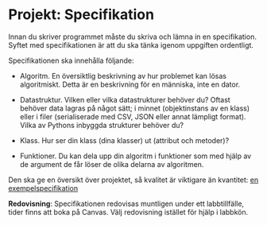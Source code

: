 # Projekt: Specifikation

Innan du skriver programmet måste du skriva och lämna in en specifikation. 
Syftet med specifikationen är att du ska tänka igenom uppgiften ordentligt.

Specifikationen ska innehålla följande:

  - Algoritm. En översiktlig beskrivning av hur problemet kan lösas 
    algoritmiskt. Detta är en beskrivning för en människa, inte en dator.

  - Datastruktur. Vilken eller vilka datastrukturer behöver du? Oftast behöver 
    data lagras på något sätt; i minnet (objektinstans av en klass) eller i 
    filer (serialiserade med CSV, JSON eller annat lämpligt format).  Vilka av Pythons 
    inbyggda strukturer behöver du?
    
  - Klass. Hur ser din klass (dina klasser) ut (attribut och metoder)? 
  
  - Funktioner. Du kan dela upp din algoritm i funktioner som med hjälp av de 
    argument de får löser de olika delarna av algoritmen.

Den ska ge en översikt över projektet, så kvalitet är viktigare än kvantitet: [en exempelspecifikation](https://github.com/dbosk/intropy/blob/v2022/modules/project/exempelspec.pdf)

**Redovisning**: Specifikationen redovisas muntligen under ett labbtillfälle, tider finns att boka på Canvas. Välj redovisning istället för hjälp i labbkön.

